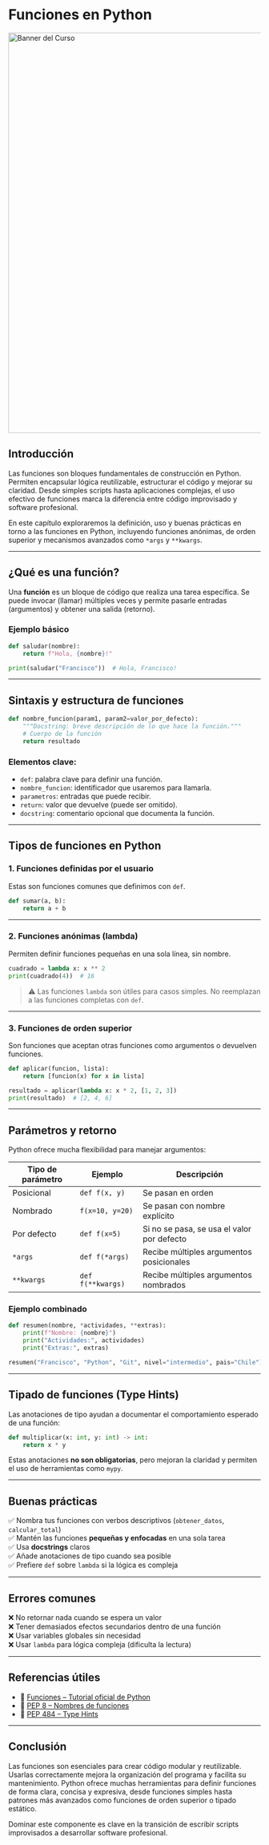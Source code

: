 # Funciones en Python

<img src="../images/function.png" alt="Banner del Curso" width="800" >


## Introducción

Las funciones son bloques fundamentales de construcción en Python. Permiten encapsular lógica reutilizable, estructurar el código y mejorar su claridad. Desde simples scripts hasta aplicaciones complejas, el uso efectivo de funciones marca la diferencia entre código improvisado y software profesional.

En este capítulo exploraremos la definición, uso y buenas prácticas en torno a las funciones en Python, incluyendo funciones anónimas, de orden superior y mecanismos avanzados como `*args` y `**kwargs`.

---

## ¿Qué es una función?

Una **función** es un bloque de código que realiza una tarea específica. Se puede invocar (llamar) múltiples veces y permite pasarle entradas (argumentos) y obtener una salida (retorno).

### Ejemplo básico

```python
def saludar(nombre):
    return f"Hola, {nombre}!"
```

```python
print(saludar("Francisco"))  # Hola, Francisco!
```

---

## Sintaxis y estructura de funciones

```python
def nombre_funcion(param1, param2=valor_por_defecto):
    """Docstring: breve descripción de lo que hace la función."""
    # Cuerpo de la función
    return resultado
```

### Elementos clave:

- `def`: palabra clave para definir una función.
- `nombre_funcion`: identificador que usaremos para llamarla.
- `parametros`: entradas que puede recibir.
- `return`: valor que devuelve (puede ser omitido).
- `docstring`: comentario opcional que documenta la función.

---

## Tipos de funciones en Python

### 1. Funciones definidas por el usuario

Estas son funciones comunes que definimos con `def`.

```python
def sumar(a, b):
    return a + b
```

---

### 2. Funciones anónimas (lambda)

Permiten definir funciones pequeñas en una sola línea, sin nombre.

```python
cuadrado = lambda x: x ** 2
print(cuadrado(4))  # 16
```

> ⚠️ Las funciones `lambda` son útiles para casos simples. No reemplazan a las funciones completas con `def`.

---

### 3. Funciones de orden superior

Son funciones que aceptan otras funciones como argumentos o devuelven funciones.

```python
def aplicar(funcion, lista):
    return [funcion(x) for x in lista]

resultado = aplicar(lambda x: x * 2, [1, 2, 3])
print(resultado)  # [2, 4, 6]
```

---

## Parámetros y retorno

Python ofrece mucha flexibilidad para manejar argumentos:

| Tipo de parámetro   | Ejemplo                          | Descripción                                  |
|---------------------|----------------------------------|----------------------------------------------|
| Posicional          | `def f(x, y)`                    | Se pasan en orden                            |
| Nombrado            | `f(x=10, y=20)`                  | Se pasan con nombre explícito                |
| Por defecto         | `def f(x=5)`                     | Si no se pasa, se usa el valor por defecto   |
| `*args`             | `def f(*args)`                   | Recibe múltiples argumentos posicionales     |
| `**kwargs`          | `def f(**kwargs)`                | Recibe múltiples argumentos nombrados        |

### Ejemplo combinado

```python
def resumen(nombre, *actividades, **extras):
    print(f"Nombre: {nombre}")
    print("Actividades:", actividades)
    print("Extras:", extras)

resumen("Francisco", "Python", "Git", nivel="intermedio", pais="Chile")
```

---

## Tipado de funciones (Type Hints)

Las anotaciones de tipo ayudan a documentar el comportamiento esperado de una función:

```python
def multiplicar(x: int, y: int) -> int:
    return x * y
```

Estas anotaciones **no son obligatorias**, pero mejoran la claridad y permiten el uso de herramientas como `mypy`.

---

## Buenas prácticas

✅ Nombra tus funciones con verbos descriptivos (`obtener_datos`, `calcular_total`)  
✅ Mantén las funciones **pequeñas y enfocadas** en una sola tarea  
✅ Usa **docstrings** claros  
✅ Añade anotaciones de tipo cuando sea posible  
✅ Prefiere `def` sobre `lambda` si la lógica es compleja

---

## Errores comunes

❌ No retornar nada cuando se espera un valor  
❌ Tener demasiados efectos secundarios dentro de una función  
❌ Usar variables globales sin necesidad  
❌ Usar `lambda` para lógica compleja (dificulta la lectura)

---

## Referencias útiles

- 📘 [Funciones – Tutorial oficial de Python](https://docs.python.org/3/tutorial/controlflow.html#defining-functions)
- 🧰 [PEP 8 – Nombres de funciones](https://peps.python.org/pep-0008/#function-and-variable-names)
- 🧪 [PEP 484 – Type Hints](https://peps.python.org/pep-0484/)

---

## Conclusión

Las funciones son esenciales para crear código modular y reutilizable. Usarlas correctamente mejora la organización del programa y facilita su mantenimiento. Python ofrece muchas herramientas para definir funciones de forma clara, concisa y expresiva, desde funciones simples hasta patrones más avanzados como funciones de orden superior o tipado estático.

Dominar este componente es clave en la transición de escribir scripts improvisados a desarrollar software profesional.
